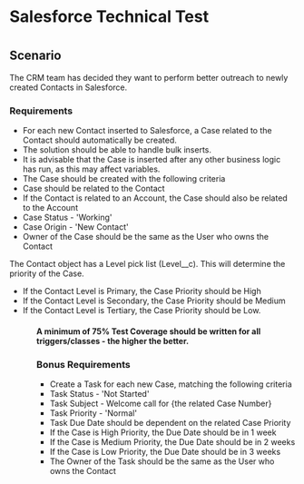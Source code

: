 <h1>Salesforce Technical Test<h1>
<h2>Scenario</h2>
<p>The CRM team has decided they want to perform better outreach to newly created Contacts in Salesforce.</p>
<h3>Requirements</h3>
<ul>
<li>For each new Contact inserted to Salesforce, a Case related to the Contact should automatically be
created.</li>
<li>The solution should be able to handle bulk inserts.</li>
<li>It is advisable that the Case is inserted after any other business logic has run, as this may affect
variables.</li>
<li>The Case should be created with the following criteria</li>
<li>Case should be related to the Contact</li>
<li>If the Contact is related to an Account, the Case should also be related to the Account</li>
<li>Case Status - 'Working'</li>
<li>Case Origin - 'New Contact'</li>
<li>Owner of the Case should be the same as the User who owns the Contact</li>
</ul>
<p>The Contact object has a Level pick list (Level__c). This will determine the priority of the Case.</p>
<ul>
<li>If the Contact Level is Primary, the Case Priority should be High</li>
<li>If the Contact Level is Secondary, the Case Priority should be Medium</li>
<li>If the Contact Level is Tertiary, the Case Priority should be Low.</li>
<ul>
<h4>A minimum of 75% Test Coverage should be written for all triggers/classes - the higher the better.</h4>
<h3>Bonus Requirements</h3>
<ul>
<li>Create a Task for each new Case, matching the following criteria</li>
<li>Task Status - 'Not Started'</li>
<li>Task Subject - Welcome call for {the related Case Number}</li>
<li>Task Priority - 'Normal'</li>
<li>Task Due Date should be dependent on the related Case Priority</li>
<li>If the Case is High Priority, the Due Date should be in 1 week</li>
<li>If the Case is Medium Priority, the Due Date should be in 2 weeks</li>
<li>If the Case is Low Priority, the Due Date should be in 3 weeks</li>
<li>The Owner of the Task should be the same as the User who owns the Contact</li>
</ul>
